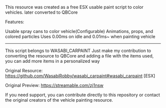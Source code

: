 This resource was created as a free ESX usable paint script to color vehicles. later converted to QBCore

Features:

Usable spray cans to color vehicle(Configurable)
Animations, props, and colored particles
Uses 0.00ms on idle and 0.01ms~ when painting vehicle

---------------------------------------------------

This script belongs to WASABI_CARPAINT
Just make my contribution to converting the resource to QBCore and adding a file with the items used, you can add more items in a personalized way

Original Resource: https://github.com/WasabiRobby/wasabi_carpaint#wasabi_carpaint [ESX]

Original Preview: https://streamable.com/zj1nsw

If you need support, you can contribute directly to this repository or contact the original creators of the vehicle painting resource.
